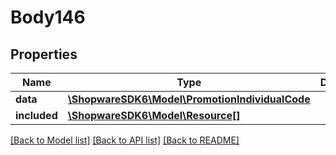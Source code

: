 # Body146

## Properties
Name | Type | Description | Notes
------------ | ------------- | ------------- | -------------
**data** | [**\ShopwareSDK6\Model\PromotionIndividualCode**](PromotionIndividualCode.md) |  | [optional] 
**included** | [**\ShopwareSDK6\Model\Resource[]**](Resource.md) |  | [optional] 

[[Back to Model list]](../../README.md#documentation-for-models) [[Back to API list]](../../README.md#documentation-for-api-endpoints) [[Back to README]](../../README.md)

